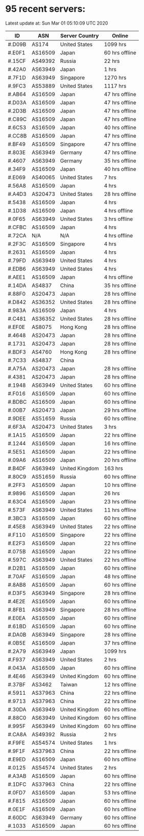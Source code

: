 # 95 recent servers:

Latest update at: Sun Mar 01 05:10:09 UTC 2020

| ID | ASN | Server Country | Online |
| -- | --- | -------------- | ------ |
| #.D09B | AS174 | United States | 1099 hrs |
| #.E0F1 | AS16509 | Japan | 60 hrs offline |
| #.15CF | AS49392 | Russia | 22 hrs |
| #.42A0 | AS63949 | Japan | 1 hrs |
| #.7F1D | AS63949 | Singapore | 1270 hrs |
| #.9FC3 | AS53889 | United States | 1117 hrs |
| #.AB64 | AS16509 | Japan | 47 hrs offline |
| #.D03A | AS16509 | Japan | 47 hrs offline |
| #.2D3B | AS16509 | Japan | 47 hrs offline |
| #.C89C | AS16509 | Japan | 47 hrs offline |
| #.6C53 | AS16509 | Japan | 40 hrs offline |
| #.CC8B | AS16509 | Japan | 47 hrs offline |
| #.BF49 | AS16509 | Singapore | 47 hrs offline |
| #.803E | AS63949 | Germany | 47 hrs offline |
| #.4607 | AS63949 | Germany | 35 hrs offline |
| #.34F9 | AS16509 | Japan | 40 hrs offline |
| #.E069 | AS40065 | United States | 7 hrs |
| #.56A8 | AS16509 | Japan | 4 hrs |
| #.A4D3 | AS20473 | United States | 28 hrs offline |
| #.5438 | AS16509 | Japan | 4 hrs |
| #.1D38 | AS16509 | Japan | 4 hrs offline |
| #.0F65 | AS63949 | United States | 3 hrs offline |
| #.CFBC | AS16509 | Japan | 4 hrs |
| #.72CA | N/A | N/A | 4 hrs offline |
| #.2F3C | AS16509 | Singapore | 4 hrs |
| #.2631 | AS16509 | Japan | 4 hrs |
| #.79FD | AS63949 | United States | 4 hrs |
| #.EDB6 | AS63949 | United States | 4 hrs |
| #.AEE1 | AS16509 | Japan | 4 hrs offline |
| #.14DA | AS4837 | China | 35 hrs offline |
| #.88F0 | AS20473 | Japan | 28 hrs offline |
| #.D842 | AS36352 | United States | 28 hrs offline |
| #.983A | AS16509 | Japan | 4 hrs |
| #.C481 | AS36352 | United States | 28 hrs offline |
| #.EF0E | AS8075 | Hong Kong | 28 hrs offline |
| #.4648 | AS20473 | Japan | 28 hrs offline |
| #.1731 | AS20473 | Japan | 28 hrs offline |
| #.BDF3 | AS4760 | Hong Kong | 28 hrs offline |
| #.7C33 | AS4837 | China | |
| #.A75A | AS20473 | Japan | 28 hrs offline |
| #.4381 | AS20473 | Japan | 28 hrs offline |
| #.1948 | AS63949 | United States | 60 hrs offline |
| #.F016 | AS16509 | Japan | 60 hrs offline |
| #.BDBC | AS16509 | Japan | 60 hrs offline |
| #.00B7 | AS20473 | Japan | 29 hrs offline |
| #.9DEE | AS51659 | Russia | 60 hrs offline |
| #.6F3A | AS20473 | United States | 3 hrs |
| #.1A15 | AS16509 | Japan | 22 hrs offline |
| #.1244 | AS16509 | Japan | 16 hrs offline |
| #.5E51 | AS16509 | Japan | 22 hrs offline |
| #.09A6 | AS16509 | Japan | 20 hrs offline |
| #.B4DF | AS63949 | United Kingdom | 163 hrs |
| #.80C9 | AS51659 | Russia | 60 hrs offline |
| #.2FF3 | AS16509 | Japan | 10 hrs offline |
| #.9896 | AS16509 | Japan | 26 hrs |
| #.63C4 | AS16509 | Japan | 23 hrs offline |
| #.573F | AS63949 | United States | 11 hrs offline |
| #.3BC3 | AS16509 | Japan | 60 hrs offline |
| #.45E8 | AS63949 | United States | 22 hrs offline |
| #.F110 | AS16509 | Singapore | 22 hrs offline |
| #.E2F3 | AS16509 | Japan | 22 hrs offline |
| #.075B | AS16509 | Japan | 22 hrs offline |
| #.597C | AS63949 | United States | 22 hrs offline |
| #.D2B1 | AS16509 | Japan | 60 hrs offline |
| #.70AF | AS16509 | Japan | 48 hrs offline |
| #.8AB8 | AS16509 | Japan | 60 hrs offline |
| #.D3F5 | AS63949 | Singapore | 28 hrs offline |
| #.4E2E | AS16509 | Japan | 60 hrs offline |
| #.8FB1 | AS63949 | Singapore | 28 hrs offline |
| #.E0EA | AS16509 | Japan | 60 hrs offline |
| #.61BD | AS16509 | Japan | 60 hrs offline |
| #.DA0B | AS63949 | Singapore | 28 hrs offline |
| #.0B5E | AS16509 | Japan | 37 hrs offline |
| #.2A79 | AS63949 | Japan | 1099 hrs |
| #.F937 | AS63949 | United States | 2 hrs |
| #.043A | AS16509 | Japan | 60 hrs offline |
| #.4E46 | AS63949 | United Kingdom | 60 hrs offline |
| #.37BF | AS3462 | Taiwan | 12 hrs offline |
| #.5911 | AS37963 | China | 22 hrs offline |
| #.9713 | AS37963 | China | 22 hrs offline |
| #.30DA | AS63949 | United Kingdom | 60 hrs offline |
| #.88C0 | AS63949 | United Kingdom | 60 hrs offline |
| #.995F | AS63949 | United Kingdom | 60 hrs offline |
| #.CA8A | AS49392 | Russia | 2 hrs |
| #.F9FE | AS54574 | United States | 1 hrs |
| #.9F1F | AS37963 | China | 22 hrs offline |
| #.E9ED | AS16509 | Japan | 60 hrs offline |
| #.0125 | AS54574 | United States | 2 hrs |
| #.A3AB | AS16509 | Japan | 60 hrs offline |
| #.1DFC | AS37963 | China | 22 hrs offline |
| #.0FD7 | AS16509 | Japan | 53 hrs offline |
| #.F815 | AS16509 | Japan | 60 hrs offline |
| #.0E1F | AS16509 | Japan | 60 hrs offline |
| #.60DC | AS63949 | Germany | 60 hrs offline |
| #.1033 | AS16509 | Japan | 60 hrs offline |

